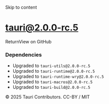 Skip to content
# tauri@2.0.0-rc.5
ReturnView on GitHub
### Dependencies
  * Upgraded to `tauri-utils@2.0.0-rc.5`
  * Upgraded to `tauri-runtime@2.0.0-rc.5`
  * Upgraded to `tauri-runtime-wry@2.0.0-rc.5`
  * Upgraded to `tauri-macros@2.0.0-rc.5`
  * Upgraded to `tauri-build@2.0.0-rc.5`


© 2025 Tauri Contributors. CC-BY / MIT
